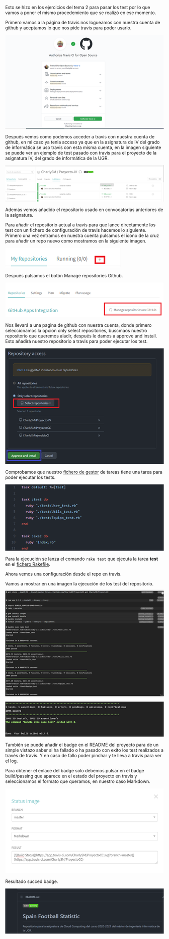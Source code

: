 Esto se hizo en los ejercicios del tema 2 para pasar los test por lo que vamos a poner el mismo procedemiento que se realizó en ese momento.

Primero vamos a la página de travis nos logueamos con nuestra cuenta de github y aceptamos lo que nos pide travis para poder usarlo.

![autorizacion travis](https://github.com/CharlySM/EjerciciosCC2021/blob/main/tema2/img/travis1.PNG)

Después vemos como podemos acceder a travis con nuestra cuenta de github, en mi caso ya tenia acceso ya que en la asignatura de IV del grado de informática se uso travis con esta misma cuenta, en la imagen siguiente se puede ver un ejemplo de test pasado con travis para el proyecto de la asignatura IV, del grado de informática de la UGR.

![acceso travis](https://github.com/CharlySM/EjerciciosCC2021/blob/main/tema2/img/travis2.PNG)

Además vemos añadido el repositorio usado en convocatorias anteriores de la asignatura.

Para añadir el repositorio actual a travis para que lance directamente los test con un fichero de configuración de travis hacemos lo siguiente. Primero una vez entramos en nuestra cuenta pulsamos el icono de la cruz para añadir un repo nuevo como mostramos en la siguiente imagen.

![added repo](https://github.com/CharlySM/ProyectoCC/blob/master/doc/img/addedRepo.png)

Después pulsamos el botón Manage repositories Github.

![added repo](https://github.com/CharlySM/ProyectoCC/blob/master/doc/img/manageRepository.png)

Nos llevará a una pagina de github con nuestra cuenta, donde primero seleccionamos la opcion only select repositories, buscmaos nuestro repositorio que queremos aladir, después le damos a approve and install. Esto añadirá nuestro repositorio a travis para poder ejecutar los test.

![added repo](https://github.com/CharlySM/ProyectoCC/blob/master/doc/img/newRepo.png)

Comprobamos que nuestro [fichero de gestor](https://github.com/CharlySM/ProyectoCC/blob/master/Rakefile) de tareas tiene una tarea para poder ejecutar los tests.

![gestor tareas](https://github.com/CharlySM/ProyectoCC/blob/master/doc/img/gestorTareas.png)

Para la ejecución se lanza el comando ```rake test``` que ejecuta la tarea **test** en el [fichero Rakefile](https://github.com/CharlySM/ProyectoCC/blob/master/Rakefile).

Ahora vemos una configuración desde el repo en travis.

Vamos a mostrar en una imagen la ejecución de los test del repositorio.

![test1](https://github.com/CharlySM/ProyectoCC/blob/master/doc/img/test1.png)

![test2](https://github.com/CharlySM/ProyectoCC/blob/master/doc/img/test2.png)

También se puede añadir el badge en el README del proyecto para de un simple vistazo saber si ha fallado o ha pasado con exito los test realizados a través de travis. Y en caso de fallo poder pinchar y te lleva a travis para ver el log.

Para obtener el enlace del badge solo debemos pulsar en el badge build/passing que aparece en el estado del proyecto en travis y seleccionamos el formato que queramos, en nuestro caso Markdown.

![badge](https://github.com/CharlySM/ProyectoCC/blob/master/doc/img/badge.png)

Resultado succed badge.

![exit badge](https://github.com/CharlySM/ProyectoCC/blob/master/doc/img/exitBadge.png)
